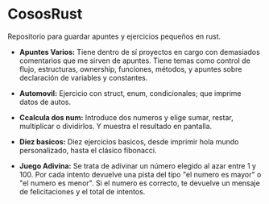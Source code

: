 # CososRust

Repositorio para guardar apuntes y ejercicios pequeños en rust.

* __Apuntes Varios:__ Tiene dentro de sí proyectos en cargo con demasiados comentarios que me sirven de apuntes. Tiene temas como control de flujo,
  estructuras, ownership, funciones, métodos, y apuntes sobre declaración de variables y constantes.
  
* __Automovil:__ Ejercicio con struct, enum, condicionales; que imprime datos de autos.

* __Ccalcula dos num:__ Introduce dos numeros y elige sumar, restar, multiplicar o dividirlos. Y muestra el
  resultado en pantalla.
  
* __Diez basicos:__ Diez ejercicios basicos, desde imprimir hola mundo personalizado, hasta el clásico fibonacci. 

* __Juego Adivina:__ Se trata de adivinar un número elegido al azar entre 1 y 100. Por cada intento devuelve
  una pista del tipo "el numero es mayor" o "el numero es menor". Si el numero es correcto, te devuelve un
  mensaje de felicitaciones y el total de intentos.
